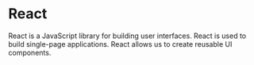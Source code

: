 # React 

React is a JavaScript library for building user interfaces. React is used to build single-page applications. React allows us to create reusable UI components.